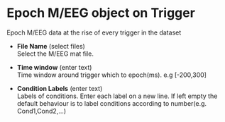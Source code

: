 # Epoch M/EEG object on Trigger  
Epoch M/EEG data at the rise of every trigger in the dataset   

* **File Name** (select files)  
Select the M/EEG mat file.   

* **Time window** (enter text)  
Time window around trigger which to epoch(ms). e.g [-200,300]   

* **Condition Labels** (enter text)  
Labels of conditions. Enter each label on a new line. If left empty the default behaviour is to label conditions according to number(e.g. Cond1,Cond2,...)   
